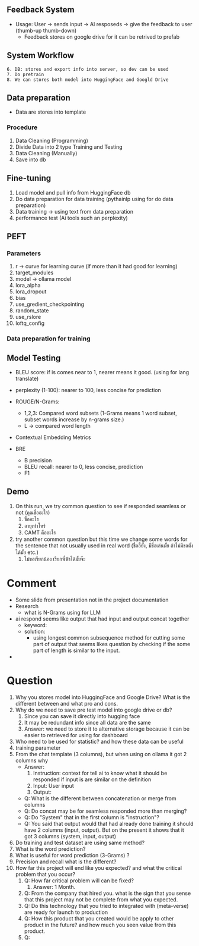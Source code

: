 ## Feedback System

- Usage: User -> sends input -> AI resposeds -> give the feedback to user (thumb-up thumb-down)
	- Feedback stores on google drive for it can be retrived to prefab 

## System Workflow
	6. DB: stores and export info into server, so dev can be used 
	7. Do pretrain 
	8. We can stores both model into HuggingFace and Googld Drive

## Data preparation
- Data are stores into template 
### Procedure
1. Data Cleaning  (Programming)
2. Divide Data into 2 type Training and Testing
3. Data Cleaning (Manually)
4. Save into db

## Fine-tuning
1. Load model and pull info from HuggingFace db
2. Do data preparation for data training (pythainlp using for do data preparation)
3. Data training -> using text from data preparation 
4. performance test (Ai tools such an perplexity)

## PEFT 
### Parameters
1. r -> curve for learning curve (if more than it had good for learning)
2. target_modules
3. model -> ollama model
4. lora_alpha
5. lora_dropout
6. bias
7. use_gredient_checkpointing
8. random_state
9. use_rslore
10. loftq_config
### Data preparation for training

## Model Testing
- BLEU score: if is comes near to 1, nearer means it good. (using for lang translate)

- perplexity (1-100): nearer to 100, less concise for prediction
 - ROUGE/N-Grams:
	 - 1,2,3: Compared word subsets (1-Grams means 1 word subset, subset words increase by n-grams size.)
	 - L -> compared word length
- Contextual Embedding Metrics
- BRE
	- B precision
	- BLEU recall: nearer to 0, less concise, prediction 
	- F1

## Demo 
1. On this run, we try common question to see if responded seamless or not  (คุณชื่ออะไร)
	1. ชื่ออะไร
	2. อายุเท่าไหร่
	3. CAMT คืออะไร
2. try another common question but this time we change some words for the sentence that not usually used in real word (ชื่ออี้ยัง, มีชื่อเล่นมั้ย ถ้าไม่มีขอตั้งได้มั้ย etc.)
	1. ไม่ขอเรียกน้อง เรียกพี่ฟ้าได้มั้ยจ๊ะ



# Comment
- Some slide from presentation not in the project documentation
- Research 
	- what is N-Grams using for LLM
- ai respond seems like output that had input and output concat together
	- keyword: 
	- solution: 
		- using longest common subsequence method for cutting some part of output that seems likes question by checking if the some part of length is similar to the input.
- 

# Question
1. Why you stores model into HuggingFace and Google Drive? What is the different between and what pro and cons.
2. Why do we need to save pre test model into google drive or db?
	1. Since you can save it directly into hugging face
	2. It may be redundant info since all data are the same
	3. Answer: we need to store it to alternative storage because it can be easier to retrieved for using for dashboard 
1. Who need to be used for statistic? and how these data can be useful
2. training parameter 
3. From the chat template (3 columns), but when using on ollama it got 2 columns why
	- Answer: 
		1. Instruction: context for tell ai to know what it should be responded if input is are similar on the definition 
		2. Input: User input
		3. Output: 
	- Q: What is the different between concatenation or merge from columns
	- Q: Do concat may be for seamless responded more than merging?
	- Q: Do "System" that in the first column is "instruction"?
	- Q: You said that output would that had already done training it should have 2 columns (input, output). But on the present it shows that it got 3 columns (system, input, output)
4. Do training and test dataset are using same method?
5. What is the word prediction?
6. What is useful for word prediction (3-Grams) ?
7. Precision and recall what is the different?
8. How far this project will end like you expected? and what the critical problem that you occur?
	1. Q: How far critical problem will can be fixed?
		1. Answer: 1 Month.
	2. Q: From the company that hired you. what is the sign that you sense that this project may not be complete from what you expected.
	3. Q: Do this technology that you tried to integrated with (meta-verse) are ready for launch to production
	4. Q: How this product that you created would be apply to other product in the future? and how much you seen value from this product.
	5. Q: 
